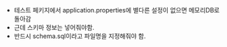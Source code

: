 * 테스트 페키지에서 application.properties에 별다른 설정이 없으면 메모리DB로 돌아감
* 근데 스키마 정보는 넣어줘야함.
* 반드시 schema.sql이라고 파일명을 지정해줘야 함.